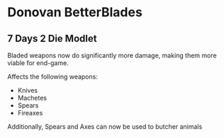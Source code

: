 # Donovan BetterBlades

## 7 Days 2 Die Modlet

Bladed weapons now do significantly more damage, making them more viable for end-game.

Affects the following weapons:

- Knives
- Machetes
- Spears
- Fireaxes

Additionally, Spears and Axes can now be used to butcher animals

